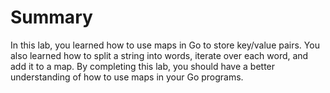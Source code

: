 # Summary

In this lab, you learned how to use maps in Go to store key/value pairs. You also learned how to split a string into words, iterate over each word, and add it to a map. By completing this lab, you should have a better understanding of how to use maps in your Go programs.
